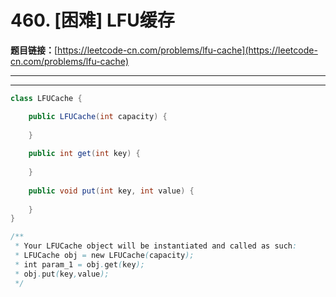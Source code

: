 # 460. [困难] LFU缓存

**题目链接：**[https://leetcode-cn.com/problems/lfu-cache](https://leetcode-cn.com/problems/lfu-cache)

---

<Cards card="leetcode_460_lfu-cache"></Cards>

---

```java
class LFUCache {

    public LFUCache(int capacity) {
        
    }
    
    public int get(int key) {
        
    }
    
    public void put(int key, int value) {
        
    }
}

/**
 * Your LFUCache object will be instantiated and called as such:
 * LFUCache obj = new LFUCache(capacity);
 * int param_1 = obj.get(key);
 * obj.put(key,value);
 */
```